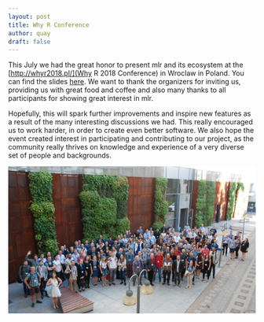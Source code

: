 ```yaml
---
layout: post
title: Why R Conference
author: quay
draft: false 
---
```


This July we had the great honor to present mlr and its ecosystem at the [http://whyr2018.pl/](Why R 2018 Conference) in Wroclaw in Poland.
You can find the slides [here](https://github.com/mlr-org/mlr-outreach).
We want to thank the organizers for inviting us, providing us with great food and coffee and also many thanks to all participants for showing great interest in mlr.

<!--more-->

Hopefully, this will spark further improvements and inspire new features as a result of the many interesting discussions we had.
This really encouraged us to work harder, in order to create even better software.
We also hope the event created interest in participating and contributing to our project, as the community really thrives on knowledge and experience of a very diverse set of people and backgrounds. 

![](../images/2018-07-05-whyr-conference/pic.jpg)




